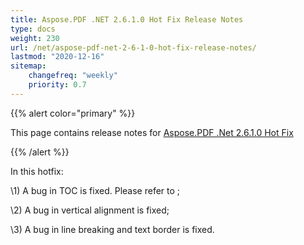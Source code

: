 ```yaml
---
title: Aspose.PDF .NET 2.6.1.0 Hot Fix Release Notes
type: docs
weight: 230
url: /net/aspose-pdf-net-2-6-1-0-hot-fix-release-notes/
lastmod: "2020-12-16"
sitemap:
    changefreq: "weekly"
    priority: 0.7
---
```


{{% alert color="primary" %}} 

This page contains release notes for [Aspose.PDF .Net 2.6.1.0 Hot Fix](http://www.aspose.com/downloads/pdf/net/new-releases/aspose.pdf-.net-2.6.1.0-hot-fix/)

{{% /alert %}} 

In this hotfix:

\1) A bug in TOC is fixed. Please refer to ;

\2) A bug in vertical alignment is fixed;

\3) A bug in line breaking and text border is fixed.



